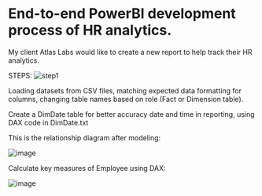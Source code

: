 # End-to-end PowerBI development process of HR analytics.
My client Atlas Labs would like to create a new report to help track their HR analytics.

STEPS:
![step1](https://github.com/dannytheanalyst911/End-to-end-PowerBI-development-process-of-HR-analytics./assets/107795987/024047eb-6192-43ac-b9a7-a9f9e6290c36)

Loading datasets from CSV files, matching expected data formatting for columns, changing table names based on role (Fact or Dimension table).

Create a DimDate table for better accuracy date and time in reporting, using DAX code in DimDate.txt

This is the relationship diagram after modeling:

![image](https://github.com/dannytheanalyst911/End-to-end-PowerBI-development-process-of-HR-analytics./assets/107795987/c562151b-5f4e-4973-bb55-daeb97c5b1cc)

Calculate key measures of Employee using DAX:

![image](https://github.com/dannytheanalyst911/End-to-end-PowerBI-development-process-of-HR-analytics./assets/107795987/dce5517a-e35a-42d7-80e4-068142dfb667)
